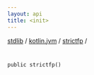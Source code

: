 ```yaml
---
layout: api
title: <init>
---
```

[stdlib](../../index.md) / [kotlin.jvm](../index.md) / [strictfp](index.md) / [<init>](_init_.md)

# <init>

```
public strictfp()
```
